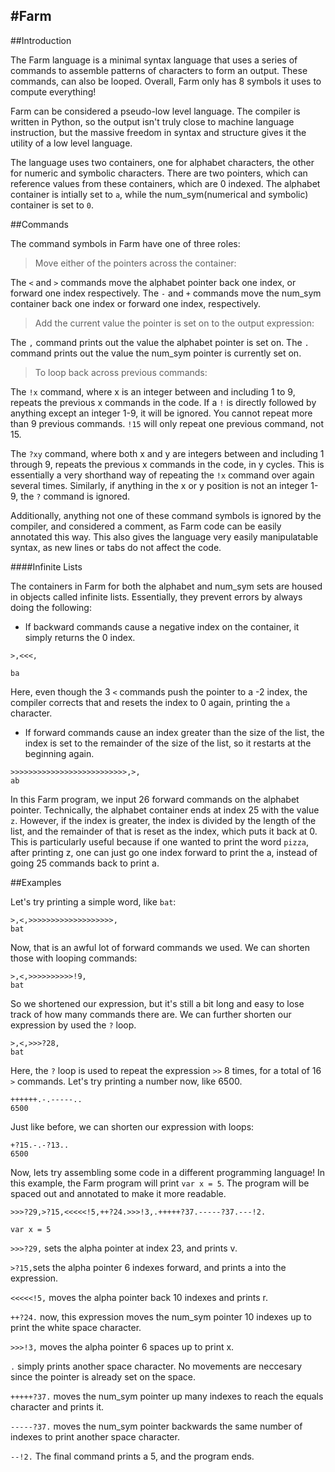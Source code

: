 #Farm
----------------------



##Introduction

The Farm language is a minimal syntax language that uses a series of commands to assemble patterns of characters to form an output. These commands, can also be looped. Overall, Farm only has 8 symbols it uses to compute everything!

Farm can be considered a pseudo-low level language. The compiler is written in Python, so the output isn't truly close to machine language instruction, but the massive freedom in syntax and structure gives it the utility of a low level language.

The language uses two containers, one for alphabet characters, the other for numeric and symbolic characters. There are two pointers, which can reference values from these containers, which are 0 indexed. The alphabet container is intially set to `a`, while the num_sym(numerical and symbolic) container is set to `0`.

##Commands

The command symbols in Farm have one of three roles:

> Move either of the pointers across the container:

 The `<` and `>` commands move the alphabet pointer back one index, or forward one index respectively. The `-` and `+` commands move the num_sym container back one index or forward one index, respectively.

> Add the current value the pointer is set on to the output expression:

The `,` command prints out the value the alphabet pointer is set on. The `.` command prints out the value the num_sym pointer is currently set on.

> To loop back across previous commands:

The `!x` command, where x is an integer between and including 1 to 9, repeats the previous x commands in the code. If a `!` is directly followed by anything except an integer 1-9, it will be ignored. You cannot repeat more than 9 previous commands. `!15` will only repeat one previous command, not 15.

The `?xy` command, where both x and y are integers between and including 1 through 9, repeats the previous x commands in the code, in y cycles. This is essentially a very shorthand way of repeating the `!x` command over again several times. Similarly, if anything in the x or y position is not an integer 1-9, the `?` command is ignored.

Additionally, anything not one of these command symbols is ignored by the compiler, and considered a comment, as Farm code can be easily annotated this way. This also gives the language very easily manipulatable syntax, as new lines or tabs do not affect the code.

####Infinite Lists

The containers in Farm for both the alphabet and num_sym sets are housed in objects called infinite lists. Essentially, they prevent errors by always doing the following:

* If backward commands cause a negative index on the container, it simply returns the 0 index.

```
>,<<<,

ba
```
Here, even though the 3 `<` commands push the pointer to a -2 index, the compiler corrects that and resets the index to 0 again, printing the `a` character.

* If forward commands cause an index greater than the size of the list, the index is set to the remainder of the size of the list, so it restarts at the beginning again.

```
>>>>>>>>>>>>>>>>>>>>>>>>>>,>,
ab
```
In this Farm program, we input 26 forward commands on the alphabet pointer. Technically, the alphabet container ends at index 25 with the value `z`. However, if the index is greater, the index is divided by the length of the list, and the remainder of that is reset as the index, which puts it back at 0. This is particularly useful because if one wanted to print the word `pizza`, after printing z, one can just go one index forward to print the a, instead of going 25 commands back to print a.

##Examples

Let's try printing a simple word, like `bat`:

```
>,<,>>>>>>>>>>>>>>>>>>>,
bat
```
Now, that is an awful lot of forward commands we used. We can shorten those with looping commands:

```
>,<,>>>>>>>>>>!9,
bat
```
So we shortened our expression, but it's still a bit long and easy to lose track of how many commands there are. We can further shorten our expression by used the `?` loop.

```
>,<,>>>?28,
bat
```
Here, the `?` loop is used to repeat the expression `>>` 8 times, for a total of 16 `>` commands. Let's try printing a number now, like 6500.

```
++++++.-.-----..
6500
```
Just like before, we can shorten our expression with loops:

```
+?15.-.-?13..
6500
```
Now, lets try assembling some code in a different programming language! In this example, the Farm program will print `var x = 5`. The program will be spaced out and annotated to make it more readable.

```
>>>?29,>?15,<<<<<!5,++?24.>>>!3,.+++++?37.-----?37.---!2.

var x = 5

```

`>>>?29,` sets the alpha pointer at index 23, and prints v.

`>?15,`sets the alpha pointer 6 indexes forward, and prints a into the expression.

`<<<<<!5,` moves the alpha pointer back 10 indexes and prints r.

`++?24.` now, this expression moves the num_sym pointer 10 indexes up to print the white space character.

`>>>!3,` moves the alpha pointer 6 spaces up to print x.

`.` simply prints another space character. No movements are neccesary since the pointer is already set on the space.

`+++++?37.` moves the num_sym pointer up many indexes to reach the equals character and prints it.

`-----?37.` moves the num_sym pointer backwards the same number of indexes to print another space character.

`--!2.` The final command prints a 5, and the program ends.
